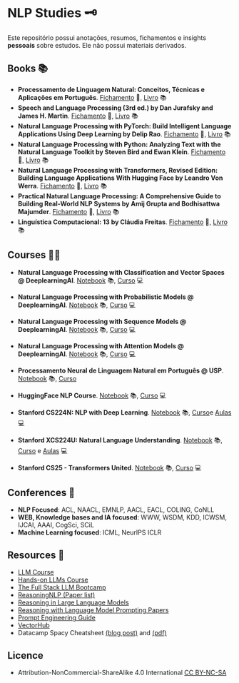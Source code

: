 # NLP Studies 🗝️
Este repositório possui anotações, resumos, fichamentos e insights **pessoais** sobre estudos. Ele não possui materiais derivados.

## Books 📚
- **Processamento de Linguagem Natural: Conceitos, Técnicas e Aplicações em Português**. [Fichamento](https://github.com/k3ybladewielder/nlp/blob/main/books/pln_caseli.md) 📑, [Livro](https://brasileiraspln.com/livro-pln/2a-edicao/) 📚 
- **Speech and Language Processing (3rd ed.) by Dan Jurafsky and James H. Martin**. [Fichamento]() 📑, [Livro](https://web.stanford.edu/~jurafsky/slp3/ed3book.pdf) 📚 
- **Natural Language Processing with PyTorch: Build Intelligent Language Applications Using Deep Learning by Delip Rao**. [Fichamento]() 📑, [Livro]() 📚
- **Natural Language Processing with Python: Analyzing Text with the Natural Language Toolkit by Steven Bird and Ewan Klein**. [Fichamento]() 📑, [Livro]() 📚
- **Natural Language Processing with Transformers, Revised Edition: Building Language Applications With Hugging Face by Leandro Von Werra**. [Fichamento]() 📑, [Livro]() 📚
- **Practical Natural Language Processing: A Comprehensive Guide to Building Real-World NLP Systems by Amij Grupta and Bodhisattwa Majumder**. [Fichamento]() 📑, [Livro]() 📚
- **Linguística Computacional: 13 by Cláudia Freitas**. [Fichamento]() 📑, [Livro]() 📚

## Courses 🧑‍💻
  - **Natural Language Processing with Classification and Vector Spaces @ DeeplearningAI**. [Notebook](https://github.com/k3ybladewielder/nlp/blob/main/nlp_classification_vectors/nlp_classification_vectors.ipynb) 📚, [Curso](https://www.coursera.org/learn/classification-vector-spaces-in-nlp) 💻
  - **Natural Language Processing with Probabilistic Models @ DeeplearningAI**. [Notebook](https://github.com/k3ybladewielder/nlp/blob/main/nlp_probabilistic_models/nlp_prob_models.ipynb) 📚, [Curso](https://www.coursera.org/learn/probabilistic-models-in-nlp) 💻
  - **Natural Language Processing with Sequence Models @ DeeplearningAI**. [Notebook](https://github.com/k3ybladewielder/nlp/blob/main/nlp_sequence_models/nlp_seq_models.ipynb) 📚, [Curso](https://www.coursera.org/learn/sequence-models-in-nlp) 💻  
  - **Natural Language Processing with Attention Models @ DeeplearningAI**. [Notebook]() 📚, [Curso]() 💻 
  - **Processamento Neural de Linguagem Natural em Português @ USP**. [Notebook](https://github.com/k3ybladewielder/nlp/blob/main/nlp_usp/nlp_usp.md) 📚, [Curso](https://www.coursera.org/learn/processamento-neural-linguagem-natural-em-portugues-i)  
  - **HuggingFace NLP Course**. [Notebook](https://github.com/k3ybladewielder/nlp/blob/main/huggingface_course/nlp_course.ipynb) 📚, [Curso](https://huggingface.co/learn/nlp-course/chapter1/1) 💻
  
  - **Stanford CS224N: NLP with Deep Learning**. [Notebook](https://github.com/k3ybladewielder/nlp/blob/main/stanford_cs224n/stanford_cs224n.md) 📚, [Curso](https://web.stanford.edu/class/cs224n/)e [Aulas](https://www.youtube.com/playlist?list=PLoROMvodv4rOSH4v6133s9LFPRHjEmbmJ) 💻
  - **Stanford XCS224U: Natural Language Understanding**. [Notebook](https://github.com/k3ybladewielder/nlp/blob/main/stanford_xcs224u/stanford_xcs224u.md) 📚, [Curso](https://web.stanford.edu/class/cs224u/index.html) e [Aulas](https://www.youtube.com/playlist?list=PLoROMvodv4rOwvldxftJTmoR3kRcWkJBp) 💻
  - **Stanford CS25 - Transformers United**. [Notebook]() 📚, [Curso]() 💻
  
## Conferences 📜
- **NLP Focused**: ACL, NAACL, EMNLP, AACL, EACL, COLING, CoNLL
- **WEB, Knowledge bases and IA focused**: WWW, WSDM, KDD, ICWSM, IJCAI, AAAI, CogSci, SCiL
- **Machine Learning focused**: ICML, NeurIPS ICLR
  
## Resources 🧰
- [LLM Course](https://github.com/mlabonne/llm-course)
- [Hands-on LLMs Course](https://github.com/iusztinpaul/hands-on-llms?tab=readme-ov-file#hands-on-llms-course-)
- [The Full Stack LLM Bootcamp](https://fullstackdeeplearning.com/)
- [ReasoningNLP (Paper list)](https://github.com/FreedomIntelligence/ReasoningNLP)
- [Reasoning in Large Language Models](https://github.com/jeffhj/LM-reasoning)
- [Reasoning with Language Model Prompting Papers](https://github.com/zjunlp/Prompt4ReasoningPapers)
- [Prompt Engineering Guide](https://www.promptingguide.ai/)
- [VectorHub](https://hub.superlinked.com/)
- Datacamp Spacy Cheatsheet [(blog post)](https://www.datacamp.com/cheat-sheet/spacy-cheat-sheet-advanced-nlp-in-python) and [(pdf)](spacy_cheatsheet.pdf)

## Licence
- Attribution-NonCommercial-ShareAlike 4.0 International [CC BY-NC-SA](https://github.com/k3ybladewielder/math_for_ml_ds/blob/main/LICENSE)
